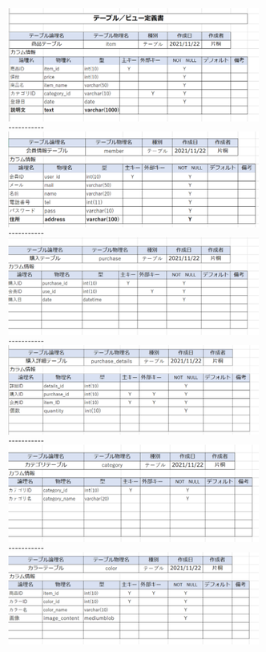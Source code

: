 <img src="./img/item.png" width="500">
 -----------
 <img src="./img/member.png" width="500">
 -----------
 <img src="./img/purchase.png" width="500">
 -----------
 <img src="./img/purchase_details.png" width="500">
 -----------
 <img src="./img/category.png" width="500">
-----------
 <img src="./img/color.png" width="500">
